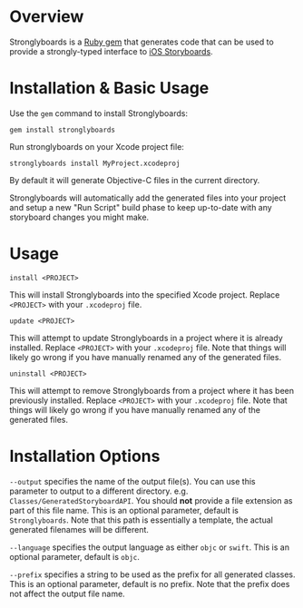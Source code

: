 # Overview #

Stronglyboards is a [Ruby gem](https://rubygems.org) that generates code that can be used to provide a strongly-typed interface to [iOS Storyboards](https://developer.apple.com/library/ios/recipes/xcode_help-IB_storyboard/chapters/AboutStoryboards.html).

# Installation & Basic Usage #

Use the `gem` command to install Stronglyboards:

```gem install stronglyboards```

Run stronglyboards on your Xcode project file:

```stronglyboards install MyProject.xcodeproj```

By default it will generate Objective-C files in the current directory.

Stronglyboards will automatically add the generated files into your project
and setup a new "Run Script" build phase to keep up-to-date with any
storyboard changes you might make.

# Usage #

`install <PROJECT>`

This will install Stronglyboards into the specified Xcode project. Replace `<PROJECT>` with your `.xcodeproj` file.

`update <PROJECT>`

This will attempt to update Stronglyboards in a project where it is already installed. Replace `<PROJECT>` with your `.xcodeproj` file.
Note that things will likely go wrong if you have manually renamed any of the generated files.

`uninstall <PROJECT>`

This will attempt to remove Stronglyboards from a project where it has been previously installed. Replace `<PROJECT>` with your `.xcodeproj` file.
Note that things will likely go wrong if you have manually renamed any of the generated files.

# Installation Options #

`--output` specifies the name of the output file(s).
You can use this parameter to output to a different directory.
e.g. `Classes/GeneratedStoryboardAPI`.
You should **not** provide a file extension as part of this file name.
This is an optional parameter, default is `Stronglyboards`.
Note that this path is essentially a template, the actual generated filenames
will be different.

`--language` specifies the output language as either `objc` or `swift`.
This is an optional parameter, default is `objc`.

`--prefix` specifies a string to be used as the prefix for all generated classes.
This is an optional parameter, default is no prefix.
Note that the prefix does not affect the output file name.